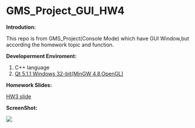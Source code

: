 GMS_Project_GUI_HW4
===================
**Introdution:**

This repo is from GMS_Project(Console Mode) which have GUI Window,but according the homework topic and function.

**Developerment Enviroment:**

1. C++ language
2. [Qt 5.1.1 Windows 32-bit(MinGW 4.8,OpenGL)](http://download.qt-project.org/official_releases/qt/5.1/5.1.1/qt-windows-opensource-5.1.1-mingw48_opengl-x86-offline.exe)


**Homework Slides:**

[HW3 slide](https://github.com/yi-cheng-kuo/GMS_Project_GUI_HW4/raw/master/HW4.pdf)

**ScreenShot:**

![](https://github.com/yi-cheng-kuo/GMS_Project_GUI_HW4/blob/master/screenshot/drag.png?raw=true)

